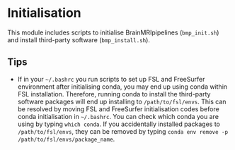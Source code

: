 # Initialisation

This module includes scripts to initialise BrainMRIpipelines (<code>bmp_init.sh</code>) and install third-party software (<code>bmp_install.sh</code>).

## Tips

- If in your <code>\~/.bashrc</code> you run scripts to set up FSL and FreeSurfer environment after initialising conda, you may end up using conda within FSL installation. Therefore, running conda to install the third-party software packages will end up installing to <code>/path/to/fsl/envs</code>. This can be resolved by moving FSL and FreeSurfer initialisation codes before conda initialisation in <code>\~/.bashrc</code>. You can check which conda you are using by typing <code>which conda</code>. If you accidentally installed packages to <code>/path/to/fsl/envs</code>, they can be removed by typing <code>conda env remove -p /path/to/fsl/envs/package_name</code>. 
